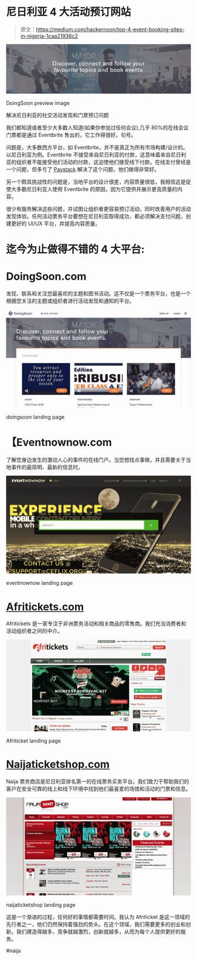 # 尼日利亚 4 大活动预订网站

> 原文：<https://medium.com/hackernoon/top-4-event-booking-sites-in-nigeria-1caa21936c2>

![](img/1d46b93a410a7807a4d754cdce2635ee.png)

DoingSoon preview image

解决尼日利亚的社交活动发现和门票预订问题

我们都知道或者至少大多数人知道(如果你参加过任何会议),几乎 80%的在线会议门票都是通过 Eventbrite 售出的，它工作得很好。句号。

问题是，大多数西方平台，如 Eventbrite，并不是真正为所有市场构建/设计的。以尼日利亚为例。Eventbrite 不接受来自尼日利亚的付款，这意味着来自尼日利亚的组织者不能接受他们活动的付款，这迫使他们接受线下付款。在线支付曾经是一个问题，但多亏了 [Paystack](http://paystack.com) 解决了这个问题，他们做得非常好。

另一个颇具挑战性的问题是，当地平台的设计很差，内容质量很低，我相信这是促使大多数尼日利亚人使用 Eventbrite 的原因，因为它提供并展示更高质量的内容。

很少有服务解决这些问题，并试图让组织者更容易预订活动，同时改善用户的活动发现体验。任何活动票务平台要想在尼日利亚取得成功，都必须解决支付问题，创建更好的 UI/UX 平台，并提高内容质量。

# 迄今为止做得不错的 4 大平台:

# DoingSoon.com

发现、联系和关注您最喜欢的主题和图书活动。这不仅是一个票务平台，也是一个根据您关注的主题或组织者进行活动发现和通知的平台。

![](img/03d0127833eea2a42805f6c022d14a47.png)

doingsoon landing page

# 【Eventnownow.com 

了解您身边发生的激动人心的事件的在线门户。当您想找点事做，并且需要关于当地事件的最简明、最新的信息时。

![](img/752c9f1508d1fd2ad6b52378bc62372f.png)

eventnownow landing page

# [Afritickets.com](http://www.afritickets.com/)

Afritickets 是一家专注于非洲票务活动和相关商品的零售商。我们充当消费者和活动组织者之间的中介。

![](img/02182e634fb635462b6d1810fd72b43a.png)

Afriticket landing page

# [Naijaticketshop.com](http://naijaticketshop.com/)

Naija 票务商店是尼日利亚排名第一的在线票务买卖平台。我们致力于帮助我们的客户在安全可靠的线上和线下环境中找到他们最喜爱的场馆和活动的门票和信息。

![](img/b57b45841876592c566989dc51fa8476.png)

naijaticketshop landing page

这是一个渐进的过程，任何好的事情都需要时间。我认为 Afriticket 是这一领域的先行者之一，他们仍然保持着强劲的势头。在这个领域，我们需要更多的创业和创新。我们建造得越多，竞争就越激烈，创新就越多，从而为每个人提供更好的服务。

#naija